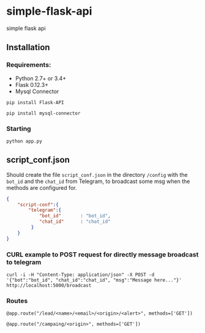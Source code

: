 # simple-flask-api
simple flask api 

## Installation

### Requirements:

   - Python 2.7+ or 3.4+
   - Flask 0.12.3+
   - Mysql Connector

```pip install Flask-API```

```pip install mysql-connector```

### Starting
```python app.py```

## script_conf.json

Should create the file ```script_conf.json``` in the directory ```/config``` with the ```bot_id``` and the ```chat_id``` from Telegram, to broadcast some msg when the methods are configured for.

```json
{
    "script-conf":{
        "telegram":{
            "bot_id"       : "bot_id", 
            "chat_id"      : "chat_id"
         }
    }
}
```

### CURL example to POST request  for directly message broadcast to telegram
```curl -i -H "Content-Type: application/json" -X POST -d '{"bot":"bot_id", "chat_id":"chat_id", "msg":"Message here..."}' http://localhost:5000/broadcast```

### Routes

```@app.route("/lead/<name>/<email>/<origin>/<alert>", methods=['GET'])```

```@app.route("/campaing/<origin>", methods=['GET'])```

